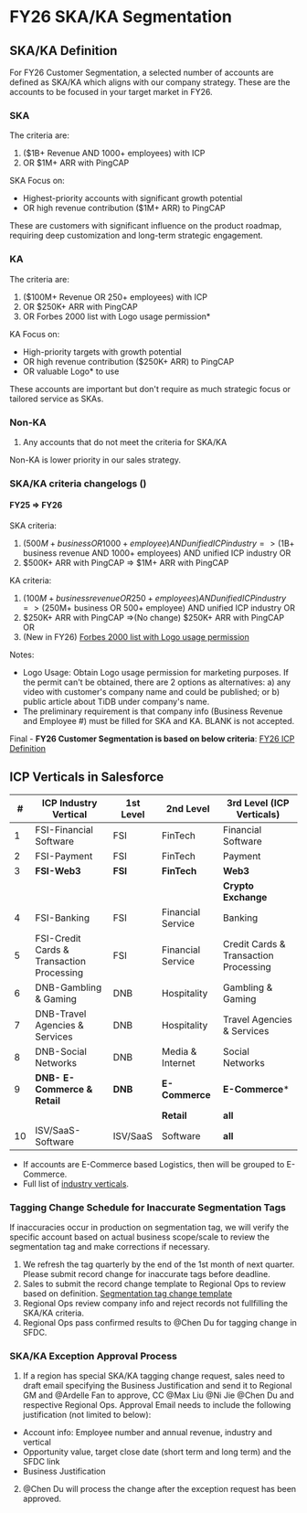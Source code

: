 # FY26 SKA/KA Segmentation

## SKA/KA Definition

For FY26 Customer Segmentation, a selected number of accounts are defined as SKA/KA which aligns with our company strategy. These are the accounts to be focused in your target market in FY26.

### SKA

The criteria are:

1. ($1B+ Revenue AND 1000+ employees) with ICP
2. OR $1M+ ARR with PingCAP

SKA Focus on:

- Highest-priority accounts with significant growth potential 
- OR high revenue contribution ($1M+ ARR) to PingCAP

These are customers with significant influence on the product roadmap, requiring deep customization and long-term strategic engagement.

### KA

The criteria are:

1. ($100M+ Revenue OR 250+ employees) with ICP
2. OR $250K+ ARR with PingCAP
3. OR Forbes 2000 list with Logo usage permission*

KA Focus on: 

- High-priority targets with growth potential 
- OR high revenue contribution ($250K+ ARR) to PingCAP
- OR valuable Logo* to use

These accounts are important but don't require as much strategic focus or tailored service as SKAs.

### Non-KA

1. Any accounts that do not meet the criteria for SKA/KA

Non-KA is lower priority in our sales strategy.



### SKA/KA criteria changelogs ()

#### FY25 => FY26

SKA criteria:

1. ($500M+ business OR 1000+ employee) AND unified ICP industry => ($1B+ business revenue AND 1000+ employees) AND unified ICP industry
OR
2. $500K+ ARR with PingCAP => $1M+ ARR with PingCAP

KA criteria:

1. ($100M+ business revenue OR 250+ employees) AND unified ICP industry => ($250M+ business OR 500+ employee) AND unified ICP industry
OR
2. $250K+ ARR with PingCAP =>(No change) $250K+ ARR with PingCAP
OR
3. (New in FY26) [Forbes 2000 list with Logo usage permission](https://www.forbes.com/lists/global2000/)

Notes:
- Logo Usage: Obtain Logo usage permission for marketing purposes. If the permit can't be obtained, there are 2 options as alternatives:   a) any video with customer's company name and could be published; or b) public article about TiDB under company's name.
- The preliminary requirement is that company info (Business Revenue and Employee #) must be filled for SKA and KA. BLANK is not accepted.

Final - **FY26 Customer Segmentation is based on below criteria**: [FY26 ICP Definition](https://pingcap.feishu.cn/wiki/G0Bywpo9aitj4vkPic2caRksnud)

## ICP Verticals in Salesforce

| #  | ICP Industry Vertical                           | 1st Level | 2nd Level            | 3rd Level (ICP Verticals)         |
|----|-----------------------------------------------|-----------|----------------------|----------------------------------|
| 1  | FSI-Financial Software                        | FSI       | FinTech              | Financial Software               |
| 2  | FSI-Payment                                   | FSI       | FinTech              | Payment                          |
| 3  | **FSI-Web3**                                  | **FSI**   | **FinTech**          | **Web3**                         |
|    |                                               |           |                      | **Crypto Exchange**              |
| 4  | FSI-Banking                                   | FSI       | Financial Service    | Banking                          |
| 5  | FSI-Credit Cards & Transaction Processing     | FSI       | Financial Service    | Credit Cards & Transaction Processing |
| 6  | DNB-Gambling & Gaming                         | DNB       | Hospitality          | Gambling & Gaming                |
| 7  | DNB-Travel Agencies & Services               | DNB       | Hospitality          | Travel Agencies & Services       |
| 8  | DNB-Social Networks                           | DNB       | Media & Internet    | Social Networks                   |
| 9  | **DNB- E-Commerce & Retail**                 | **DNB**   | **E-Commerce**       | **E-Commerce***                   |
|    |                                               |           | **Retail**           | **all**                           |
| 10 | ISV/SaaS-Software                            | ISV/SaaS  | Software            | **all**                           |

* If accounts are E-Commerce based Logistics, then will be grouped to E-Commerce.
* Full list of [industry verticals](https://pingcap.feishu.cn/wiki/BYyMwXUUhinnShkDp49cVwF6nnq).

### Tagging Change Schedule for Inaccurate Segmentation Tags

If inaccuracies occur in production on segmentation tag, we will verify the specific account based on actual business scope/scale to review the segmentation tag and make corrections if necessary.

1. We refresh the tag quarterly by the end of the 1st month of next quarter. Please submit record change for inaccurate tags before deadline.
2. Sales to submit the record change template to Regional Ops to review based on definition. [Segmentation tag change template](https://pingcap.feishu.cn/wiki/Tc3jwQ3lKi5uzpkyEoUcO3gpnP7?sheet=S86E43)
3. Regional Ops review company info and reject records not fullfilling the SKA/KA criteria.
4. Regional Ops pass confirmed results to @Chen Du  for tagging change in SFDC.

### SKA/KA Exception Approval Process

1. If a region has special SKA/KA tagging change request, sales need to draft email specifying the Business Justification and send it to Regional GM and @Ardelle Fan to approve, CC @Max Liu @Ni Jie @Chen Du and respective Regional Ops.
Approval Email needs to include the following justification (not limited to below):
- Account info: Employee number and annual revenue, industry and vertical
- Opportunity value, target close date (short term and long term) and the SFDC link
- Business Justification

2. @Chen Du will process the change after the exception request has been approved.